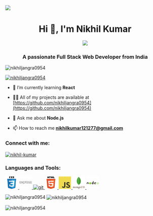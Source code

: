 <img src="https://camo.githubusercontent.com/48ec00ed4c84e771db4a1db90b56352923a8d644452a32b434d68e97006c9337/68747470733a2f2f63686b736b696c6c732e636f6d2f77702d636f6e74656e742f75706c6f6164732f323032302f30342f504e432d416e696d617465642d42616e6e6572732e676966">
<h1 align="center">Hi 👋, I'm Nikhil Kumar</h1>
<div align="center" width="20%"><img src="https://raw.githubusercontent.com/TheDudeThatCode/TheDudeThatCode/master/Assets/Developer.gif"></div>

<h3 align="center">A passionate Full Stack Web Developer from India</h3>

<p align="left"> <img src="https://komarev.com/ghpvc/?username=nikhiljangra0954&label=Profile%20views&color=0e75b6&style=flat" alt="nikhiljangra0954" /> </p>

<p align="left"> <a href="https://github.com/ryo-ma/github-profile-trophy"><img src="https://github-profile-trophy.vercel.app/?username=nikhiljangra0954" alt="nikhiljangra0954" /></a> </p>

- 🌱 I’m currently learning **React**

- 👨‍💻 All of my projects are available at [https://github.com/nikhiljangra0954](https://github.com/nikhiljangra0954)

- 💬 Ask me about **Node.js**

- 📫 How to reach me **nikhilkumar121277@gmail.com**

<h3 align="left">Connect with me:</h3>
<p align="left">
<a href="https://linkedin.com/in/nikhil-kumar" target="blank"><img align="center" src="https://raw.githubusercontent.com/rahuldkjain/github-profile-readme-generator/master/src/images/icons/Social/linked-in-alt.svg" alt="nikhil-kumar" height="30" width="40" /></a>
</p>

<h3 align="left">Languages and Tools:</h3>
<p align="left"> <a href="https://www.w3schools.com/css/" target="_blank" rel="noreferrer"> <img src="https://raw.githubusercontent.com/devicons/devicon/master/icons/css3/css3-original-wordmark.svg" alt="css3" width="40" height="40"/> </a> <a href="https://expressjs.com" target="_blank" rel="noreferrer"> <img src="https://raw.githubusercontent.com/devicons/devicon/master/icons/express/express-original-wordmark.svg" alt="express" width="40" height="40"/> </a> <a href="https://git-scm.com/" target="_blank" rel="noreferrer"> <img src="https://www.vectorlogo.zone/logos/git-scm/git-scm-icon.svg" alt="git" width="40" height="40"/> </a> <a href="https://www.w3.org/html/" target="_blank" rel="noreferrer"> <img src="https://raw.githubusercontent.com/devicons/devicon/master/icons/html5/html5-original-wordmark.svg" alt="html5" width="40" height="40"/> </a> <a href="https://developer.mozilla.org/en-US/docs/Web/JavaScript" target="_blank" rel="noreferrer"> <img src="https://raw.githubusercontent.com/devicons/devicon/master/icons/javascript/javascript-original.svg" alt="javascript" width="40" height="40"/> </a> <a href="https://www.mongodb.com/" target="_blank" rel="noreferrer"> <img src="https://raw.githubusercontent.com/devicons/devicon/master/icons/mongodb/mongodb-original-wordmark.svg" alt="mongodb" width="40" height="40"/> </a> <a href="https://nodejs.org" target="_blank" rel="noreferrer"> <img src="https://raw.githubusercontent.com/devicons/devicon/master/icons/nodejs/nodejs-original-wordmark.svg" alt="nodejs" width="40" height="40"/> </a> </p>

<p><img align="left" src="https://github-readme-stats.vercel.app/api/top-langs?username=nikhiljangra0954&show_icons=true&locale=en&layout=compact" alt="nikhiljangra0954" /></p>

<p>&nbsp;<img align="center" src="https://github-readme-stats.vercel.app/api?username=nikhiljangra0954&show_icons=true&locale=en" alt="nikhiljangra0954" /></p>

<p><img align="center" src="https://github-readme-streak-stats.herokuapp.com/?user=nikhiljangra0954&" alt="nikhiljangra0954" /></p>
